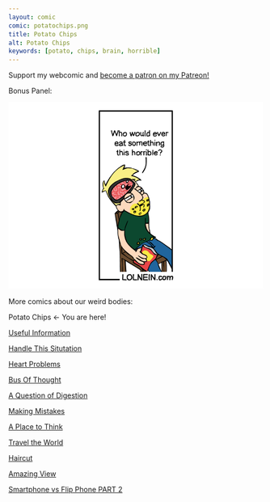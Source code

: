 ```yaml
---
layout: comic
comic: potatochips.png
title: Potato Chips
alt: Potato Chips
keywords: [potato, chips, brain, horrible]
---
```


Support my webcomic and [become a patron on my Patreon!](https://www.patreon.com/lolnein)

Bonus Panel:

![Potato Chips Bonus Panel](/images/potatochips_bonus.png)


More comics about our weird bodies:

Potato Chips <- You are here!

[Useful Information](https://lolnein.com/2017/07/18/usefulinformation/)

[Handle This Situtation](https://lolnein.com/2019/04/25/handlethissituation/)

[Heart Problems](https://lolnein.com/2019/06/05/heartproblems/)

[Bus Of Thought](https://lolnein.com/2019/09/05/busofthought/)

[A Question of Digestion](https://lolnein.com/2019/09/10/aquestionofdigestion/)

[Making Mistakes](https://lolnein.com/2020/01/17/makingmistakes/)

[A Place to Think](https://lolnein.com/2020/01/30/aplacetothink/)

[Travel the World](https://lolnein.com/2020/02/03/traveltheworld/)

[Haircut](https://lolnein.com/2020/02/19/haircut/)

[Amazing View](https://lolnein.com/2020/02/20/amazingview/)

[Smartphone vs Flip Phone PART 2](http://lolnein.com/2014/10/01/smartphones2/)
